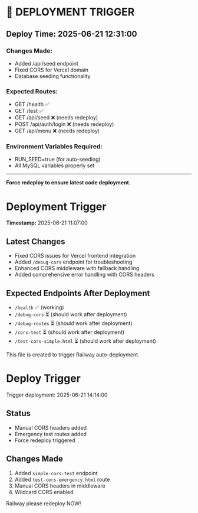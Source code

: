 # 🚀 DEPLOYMENT TRIGGER

## Deploy Time: 2025-06-21 12:31:00

### Changes Made:
- Added /api/seed endpoint
- Fixed CORS for Vercel domain
- Database seeding functionality

### Expected Routes:
- GET /health ✅
- GET /test ✅  
- GET /api/seed ❌ (needs redeploy)
- POST /api/auth/login ❌ (needs redeploy)
- GET /api/menu ❌ (needs redeploy)

### Environment Variables Required:
- RUN_SEED=true (for auto-seeding)
- All MySQL variables properly set

---

**Force redeploy to ensure latest code deployment.**

# Deployment Trigger

**Timestamp:** 2025-06-21 11:07:00

## Latest Changes
- Fixed CORS issues for Vercel frontend integration
- Added `/debug-cors` endpoint for troubleshooting
- Enhanced CORS middleware with fallback handling
- Added comprehensive error handling with CORS headers

## Expected Endpoints After Deployment
- `/health` ✅ (working)
- `/debug-cors` ⏳ (should work after deployment)
- `/debug-routes` ⏳ (should work after deployment)
- `/cors-test` ⏳ (should work after deployment)
- `/test-cors-simple.html` ⏳ (should work after deployment)

This file is created to trigger Railway auto-deployment.

# Deploy Trigger

Trigger deployment: 2025-06-21 14:14:00

## Status
- Manual CORS headers added
- Emergency test routes added  
- Force redeploy triggered

## Changes Made
1. Added `simple-cors-test` endpoint
2. Added `test-cors-emergency.html` route  
3. Manual CORS headers in middleware
4. Wildcard CORS enabled

Railway please redeploy NOW! 